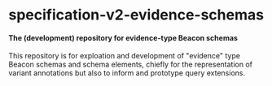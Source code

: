 # specification-v2-evidence-schemas
#### The (development) repository for evidence-type Beacon schemas

This repository is for exploation and development of "evidence" type Beacon schemas and schema elements, chiefly for the representation of variant annotations but also to inform and prototype query extensions.
